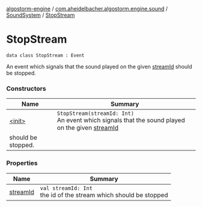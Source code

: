 [algostorm-engine](../../../index.md) / [com.aheidelbacher.algostorm.engine.sound](../../index.md) / [SoundSystem](../index.md) / [StopStream](.)

# StopStream

`data class StopStream : Event`

An event which signals that the sound played on the given [streamId](stream-id.md)
should be stopped.

### Constructors

| Name | Summary |
|---|---|
| [&lt;init&gt;](-init-.md) | `StopStream(streamId: Int)`<br>An event which signals that the sound played on the given [streamId](-init-.md#com.aheidelbacher.algostorm.engine.sound.SoundSystem.StopStream$<init>(kotlin.Int)/streamId)
should be stopped. |

### Properties

| Name | Summary |
|---|---|
| [streamId](stream-id.md) | `val streamId: Int`<br>the id of the stream which should be stopped |

